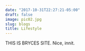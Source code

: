 ```yaml
---
date: "2017-10-31T22:27:21-05:00"
draft: false
image: pic02.jpg
slug: blogs
title: Lifestyle
---
```


THIS IS BRYCES SITE. Nice, innit.